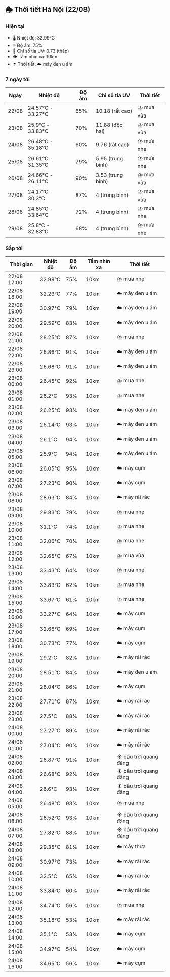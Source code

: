 ## 🌦️ Thời tiết Hà Nội (22/08)

### Hiện tại

- 🌡️ Nhiệt độ: 32.99℃
- 💦 Độ ẩm: 75%
- 🌟 Chỉ số tia UV: 0.73 (thấp)
- 👁️ Tầm nhìn xa: 10km
- ☂️ Thời tiết: ☁️ mây đen u ám

### 7 ngày tới

| Ngày | Nhiệt độ | Độ ẩm | Chỉ số tia UV | Thời tiết |
| --- | --- | --- | --- | --- |
| 22/08 | 24.57℃ - 33.27℃ | 65% | 10.18 (rất cao) | ⛈️ mưa vừa |
| 23/08 | 25.9℃ - 33.83℃ | 70% | 11.88 (độc hại) | ⛈️ mưa vừa |
| 24/08 | 26.48℃ - 35.18℃ | 60% | 9.76 (rất cao) | ⛈️ mưa nhẹ |
| 25/08 | 26.61℃ - 31.35℃ | 79% | 5.95 (trung bình) | ⛈️ mưa nhẹ |
| 26/08 | 24.66℃ - 26.11℃ | 90% | 3.53 (trung bình) | ⛈️ mưa vừa |
| 27/08 | 24.17℃ - 30.3℃ | 87% | 4 (trung bình) | ⛈️ mưa vừa |
| 28/08 | 24.85℃ - 33.64℃ | 72% | 4 (trung bình) | ⛈️ mưa nhẹ |
| 29/08 | 25.8℃ - 32.83℃ | 68% | 4 (trung bình) | ⛈️ mưa nhẹ |

### Sắp tới

| Thời gian | Nhiệt độ | Độ ẩm | Tầm nhìn xa | Thời tiết |
| --- | --- | --- | --- | --- |
| 22/08 17:00 | 32.99℃ | 75% | 10km | ⛈️ mưa nhẹ |
| 22/08 18:00 | 32.23℃ | 77% | 10km | ☁️ mây đen u ám |
| 22/08 19:00 | 30.97℃ | 79% | 10km | ☁️ mây đen u ám |
| 22/08 20:00 | 29.59℃ | 83% | 10km | ☁️ mây đen u ám |
| 22/08 21:00 | 28.25℃ | 87% | 10km | ⛈️ mưa nhẹ |
| 22/08 22:00 | 26.86℃ | 91% | 10km | ☁️ mây đen u ám |
| 22/08 23:00 | 26.68℃ | 91% | 10km | ☁️ mây đen u ám |
| 23/08 00:00 | 26.45℃ | 92% | 10km | ⛈️ mưa nhẹ |
| 23/08 01:00 | 26.2℃ | 93% | 10km | ⛈️ mưa nhẹ |
| 23/08 02:00 | 26.25℃ | 93% | 10km | ☁️ mây đen u ám |
| 23/08 03:00 | 26.14℃ | 93% | 10km | ☁️ mây đen u ám |
| 23/08 04:00 | 26.1℃ | 94% | 10km | ☁️ mây đen u ám |
| 23/08 05:00 | 25.9℃ | 94% | 10km | ☁️ mây đen u ám |
| 23/08 06:00 | 26.05℃ | 95% | 10km | ☁️ mây cụm |
| 23/08 07:00 | 27.23℃ | 90% | 10km | ☁️ mây cụm |
| 23/08 08:00 | 28.63℃ | 84% | 10km | ☁️ mây rải rác |
| 23/08 09:00 | 29.83℃ | 79% | 10km | ⛈️ mưa nhẹ |
| 23/08 10:00 | 31.1℃ | 74% | 10km | ⛈️ mưa nhẹ |
| 23/08 11:00 | 32.06℃ | 70% | 10km | ⛈️ mưa nhẹ |
| 23/08 12:00 | 32.65℃ | 67% | 10km | ⛈️ mưa vừa |
| 23/08 13:00 | 33.43℃ | 64% | 10km | ⛈️ mưa nhẹ |
| 23/08 14:00 | 33.83℃ | 62% | 10km | ⛈️ mưa nhẹ |
| 23/08 15:00 | 33.67℃ | 61% | 10km | ⛈️ mưa nhẹ |
| 23/08 16:00 | 33.27℃ | 64% | 10km | ☁️ mây cụm |
| 23/08 17:00 | 32.68℃ | 69% | 10km | ☁️ mây cụm |
| 23/08 18:00 | 30.73℃ | 77% | 10km | ☁️ mây cụm |
| 23/08 19:00 | 29.2℃ | 82% | 10km | ☁️ mây rải rác |
| 23/08 20:00 | 28.51℃ | 84% | 10km | ☁️ mây đen u ám |
| 23/08 21:00 | 28.04℃ | 86% | 10km | ☁️ mây cụm |
| 23/08 22:00 | 27.71℃ | 87% | 10km | ☁️ mây rải rác |
| 23/08 23:00 | 27.5℃ | 88% | 10km | ☁️ mây rải rác |
| 24/08 00:00 | 27.27℃ | 89% | 10km | ☁️ mây rải rác |
| 24/08 01:00 | 27.04℃ | 90% | 10km | ☁️ mây rải rác |
| 24/08 02:00 | 26.87℃ | 91% | 10km | ☀️ bầu trời quang đãng |
| 24/08 03:00 | 26.68℃ | 92% | 10km | ☀️ bầu trời quang đãng |
| 24/08 04:00 | 26.6℃ | 93% | 10km | ☀️ bầu trời quang đãng |
| 24/08 05:00 | 26.48℃ | 93% | 10km | ⛈️ mưa nhẹ |
| 24/08 06:00 | 26.52℃ | 93% | 10km | ☀️ bầu trời quang đãng |
| 24/08 07:00 | 27.82℃ | 88% | 10km | ☀️ bầu trời quang đãng |
| 24/08 08:00 | 29.35℃ | 81% | 10km | ☁️ mây thưa |
| 24/08 09:00 | 30.97℃ | 73% | 10km | ☁️ mây rải rác |
| 24/08 10:00 | 32.5℃ | 65% | 10km | ☁️ mây rải rác |
| 24/08 11:00 | 33.84℃ | 60% | 10km | ☁️ mây rải rác |
| 24/08 12:00 | 34.74℃ | 56% | 10km | ⛈️ mưa nhẹ |
| 24/08 13:00 | 35.18℃ | 53% | 10km | ☁️ mây rải rác |
| 24/08 14:00 | 35.1℃ | 53% | 10km | ☁️ mây cụm |
| 24/08 15:00 | 34.97℃ | 54% | 10km | ☁️ mây cụm |
| 24/08 16:00 | 34.65℃ | 56% | 10km | ☁️ mây cụm |
